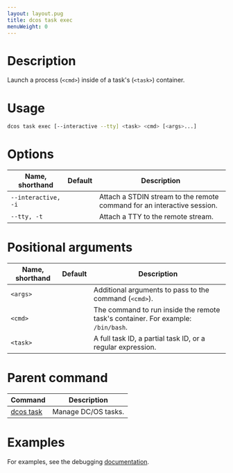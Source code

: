 ```yaml
---
layout: layout.pug
title: dcos task exec
menuWeight: 0
---
```


# Description
Launch a process (`<cmd>`) inside of a task's (`<task>`) container.

# Usage

```bash
dcos task exec [--interactive --tty] <task> <cmd> [<args>...]
```

# Options

| Name, shorthand | Default | Description |
|---------|-------------|-------------|
| `--interactive, -i`   |             |  Attach a STDIN stream to the remote command for an interactive session. |
| `--tty, -t`   |             |  Attach a TTY to the remote stream. |

# Positional arguments

| Name, shorthand | Default | Description |
|---------|-------------|-------------|
| `<args>`   |             |  Additional arguments to pass to the command (`<cmd>`). |
| `<cmd>`   |             |  The command to run inside the remote task's container. For example: `/bin/bash`. |
| `<task>`   |             |  A full task ID, a partial task ID, or a regular expression. |

# Parent command

| Command | Description |
|---------|-------------|
| [dcos task](/docs/1.10/cli/command-reference/dcos-task/)   | Manage DC/OS tasks. |  

# Examples

For examples, see the debugging [documentation](/docs/1.10/monitoring/debugging/).
